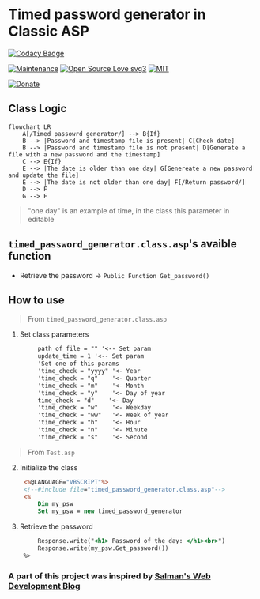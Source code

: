 # Timed password generator in Classic ASP

[![Codacy Badge](https://app.codacy.com/project/badge/Grade/b002370296f74fce8bf189ab7ca27fda)](https://app.codacy.com/gh/R0mb0/Timed_password_generator_classic_asp/dashboard?utm_source=gh&utm_medium=referral&utm_content=&utm_campaign=Badge_grade)

[![Maintenance](https://img.shields.io/badge/Maintained%3F-yes-green.svg)](https://github.com/R0mb0/Timed_password_generator_classic_asp)
[![Open Source Love svg3](https://badges.frapsoft.com/os/v3/open-source.svg?v=103)](https://github.com/R0mb0/Timed_password_generator_classic_asp)
[![MIT](https://img.shields.io/badge/License-MIT-blue.svg)](https://opensource.org/license/mit)

[![Donate](https://img.shields.io/badge/PayPal-Donate%20to%20Author-blue.svg)](http://paypal.me/R0mb0)

## Class Logic
```mermaid
flowchart LR
    A[/Timed passowrd generator/] --> B{If}
    B --> |Password and timestamp file is present| C[Check date]
    B --> |Password and timestamp file is not present| D[Generate a file with a new password and the timestamp]
    C --> E{If}
    E --> |The date is older than one day| G[Genereate a new password and update the file]
    E --> |The date is not older than one day| F[/Return password/]
    D --> F
    G --> F
```

> "one day" is an example of time, in the class this parameter in editable

## `timed_password_generator.class.asp`'s avaible function

- Retrieve the password -> `Public Function Get_password()`

## How to use 

> From `timed_password_generator.class.asp`

1. Set class parameters
   ```asp
        path_of_file = "" '<-- Set param
        update_time = 1 '<-- Set param
        'Set one of this params
        'time_check = "yyyy" '<- Year
        'time_check = "q"    '<- Quarter
        'time_check = "m"    '<- Month
        'time_check = "y"    '<- Day of year
        time_check = "d"    '<- Day
        'time_check = "w"    '<- Weekday
        'time_check = "ww"   '<- Week of year
        'time_check = "h"    '<- Hour
        'time_check = "n"    '<- Minute
        'time_check = "s"    '<- Second
   ```
> From `Test.asp`

2. Initialize the class
   ```asp
    <%@LANGUAGE="VBSCRIPT"%>
    <!--#include file="timed_password_generator.class.asp"-->
    <%
        Dim my_psw
        Set my_psw = new timed_password_generator
   ```
3. Retrieve the password
   ```asp
        Response.write("<h1> Password of the day: </h1><br>")
        Response.write(my_psw.Get_password())
    %> 
   ```

### A part of this project was inspired by [Salman's Web Development Blog](https://salman-w.blogspot.com/2009/06/generate-random-strings-using.html)
